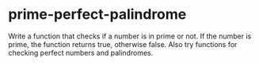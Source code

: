# prime-perfect-palindrome
Write a function that checks if a number is in prime or not. If the number is prime, the function returns true, otherwise false. Also try functions for checking perfect numbers and palindromes.

